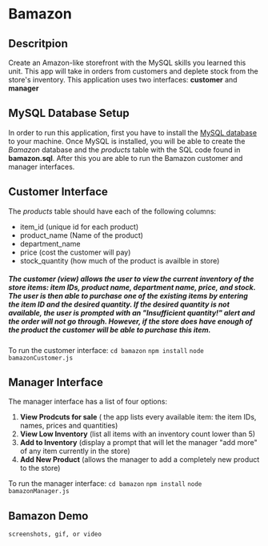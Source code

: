 # Bamazon

## Descritpion
Create an Amazon-like storefront with the MySQL skills you learned this unit. This app will take in orders from customers and deplete stock from the store's inventory. This application uses two interfaces: <b>customer</b> and <b>manager</b>

## MySQL Database Setup
In order to run this application, first you have to install the [MySQL database](https://dev.mysql.com/doc/refman/5.6/en/installing.html) to your machine. Once MySQL is installed, you will be able to create the *Bamazon* database and the *products* table with the SQL code found in **bamazon.sql**. After this you are able to run the Bamazon customer and manager interfaces.

## Customer Interface
The *products* table should have each of the following columns:
* item_id (unique id for each product)
* product_name (Name of the product)
* department_name
* price (cost the customer will pay)
* stock_quantity (how much of the product is availble in store)

##### The customer (view) allows the user to view the current inventory of the store items: item IDs, product name, department name, price, and stock. The user is then able to purchase one of the existing items by entering the item ID and the desired quantity. If the desired quantity is not available, the user is prompted with an "Insufficient quantity!" alert and the order will not go through. However, if the store *does* have enough of the product the customer will be able to purchase this item.

To run the customer interface:
`cd bamazon`
`npm install`
`node bamazonCustomer.js`

## Manager Interface
The manager interface has a list of four options:
1. **View Prodcuts for sale** ( the app lists every available item: the item IDs, names, prices and quantities)
2. **View Low Inventory** (list all items with an inventory count lower than 5)
3. **Add to Inventory** (display a prompt that will let the manager "add more" of any item currently in the store)
4. **Add New Product** (allows the manager to add a completely new product to the store)


To run the manager interface:
`cd bamazon`
`npm install`
`node bamazonManager.js`

## Bamazon Demo
`screenshots, gif, or video`




